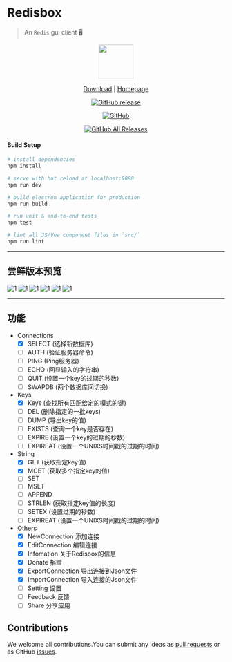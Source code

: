 # Redisbox
> An `Redis` gui client :desktop_computer:

<div align="center">
  <img src="src/renderer/assets/logo.png"  width="80px" height="80px">
</div>

<center>
  
  [Download](https://github.com/winterbang/redisbox/releases) | [Homepage](http://www.redisbox.com/)
  
</center>
<center>
  
  [![GitHub release](https://img.shields.io/github/release-pre/winterbang/redisbox.svg)](https://github.com/winterbang/redisbox/releases/latest)

  [![GitHub](https://img.shields.io/github/license/winterbang/redisbox.svg)](https://github.com/winterbang/redisbox/blob/master/LICENSE)

  [![GitHub All Releases](https://img.shields.io/github/downloads/winterbang/redisbox/total.svg)](https://github.com/winterbang/redisbox/releases/latest)
  
</center>



#### Build Setup

``` bash
# install dependencies
npm install

# serve with hot reload at localhost:9080
npm run dev

# build electron application for production
npm run build

# run unit & end-to-end tests
npm test

# lint all JS/Vue component files in `src/`
npm run lint

```

---

## 尝鲜版本预览
![1](/docs/assets/images/v0.0.1/1.jpg)
![1](/docs/assets/images/v0.0.1/2.jpg)
![1](/docs/assets/images/v0.0.1/3.jpg)
![1](/docs/assets/images/v0.0.1/4.jpg)
![1](/docs/assets/images/v0.0.1/5.jpg)
![1](/docs/assets/images/v0.0.1/6.jpg)

---

## 功能
- Connections
  - [x] SELECT (选择新数据库)
  - [ ] AUTH (验证服务器命令)
  - [ ] PING (Ping服务器)
  - [ ] ECHO (回显输入的字符串)
  - [ ] QUIT (设置一个key的过期的秒数)
  - [ ] SWAPDB (两个数据库间切换)
- Keys
  - [x] Keys (查找所有匹配给定的模式的键)
  - [ ] DEL (删除指定的一批keys)
  - [ ] DUMP (导出key的值)
  - [ ] EXISTS (查询一个key是否存在)
  - [ ] EXPIRE (设置一个key的过期的秒数)
  - [ ] EXPIREAT (设置一个UNIXS时间戳的过期的时间)
- String
  - [x] GET (获取指定key值)
  - [x] MGET (获取多个指定key的值)
  - [ ] SET
  - [ ] MSET
  - [ ] APPEND
  - [ ] STRLEN (获取指定key值的长度)
  - [ ] SETEX (设置过期的秒数)
  - [ ] EXPIREAT (设置一个UNIXS时间戳的过期的时间)
- Others
  - [x] NewConnection 添加连接
  - [x] EditConnection 编辑连接
  - [x] Infomation 关于Redisbox的信息
  - [x] Donate 捐赠
  - [x] ExportConnection 导出连接到Json文件
  - [x] ImportConnection 导入连接的Json文件
  - [ ] Setting 设置
  - [ ] Feedback 反馈
  - [ ] Share 分享应用

<!-- ## 使用到的框架和插件 -->

  <!-- - 框架
    - [vue](https://github.com/vuejs/vue) v2.5.2
  - 插件
    - [vue-router](https://github.com/vuejs/vue-router) v3.0.1
    - [gitment](https://github.com/imsun/gitment) v0.0.3
    - [axios](https://github.com/axios/axios) v0.17.0
    - [marked](https://github.com/chjj/marked) v0.3.6
    - [highlight.js](https://github.com/isagalaev/highlight.js) v9.12.0
    - [PhotoSwipe](https://github.com/dimsemenov/PhotoSwipe) v4.1.2
    - [anchorjs](https://github.com/bryanbraun/anchorjs) v4.1.0 -->
## Contributions

We welcome all contributions.You can submit any ideas as [pull requests](https://github.com/winterbang/redisbox/pulls) or as GitHub [issues](https://github.com/winterbang/redisbox/issues).

